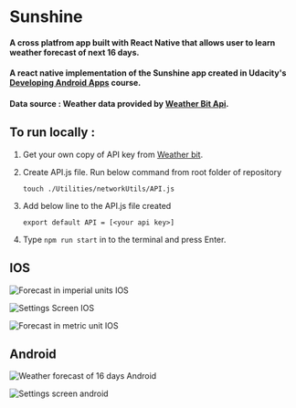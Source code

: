 # Sunshine

#### A cross platfrom app built with React Native that allows user to learn weather forecast of next 16 days.


#### A react native implementation of the Sunshine app created in Udacity's [Developing Android Apps](https://www.udacity.com/course/new-android-fundamentals--ud851) course.

#### Data source : Weather data provided by [Weather Bit Api](https://www.weatherbit.io/api/weather-forecast-16-day).


## To run locally :
1. Get your own copy of API key from [Weather bit](https://www.weatherbit.io/account/create).
2. Create API.js file. Run below command from root folder of repository


    ``` touch ./Utilities/networkUtils/API.js ```

3. Add below line to the API.js file created 

    ``` export default API = [<your api key>] ```
4. Type `npm run start` in to  the terminal and press Enter. 

## IOS 

![Forecast in imperial units IOS](./ss/img1.png)

![Settings Screen IOS](./ss/img2.png)

![Forecast in metric unit IOS](./ss/img3.png)

## Android

![Weather forecast of 16 days Android](./ss/img4.png)

![Settings screen android](./ss/img5.png)